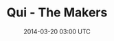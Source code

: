 ---
title: Qui - The Makers
image_url: /img/project-previews/qui-the-makers.png
vimeo_id: 65240136
date: 2014-03-20 03:00 UTC
label: Non-Profit
front_page: true
---